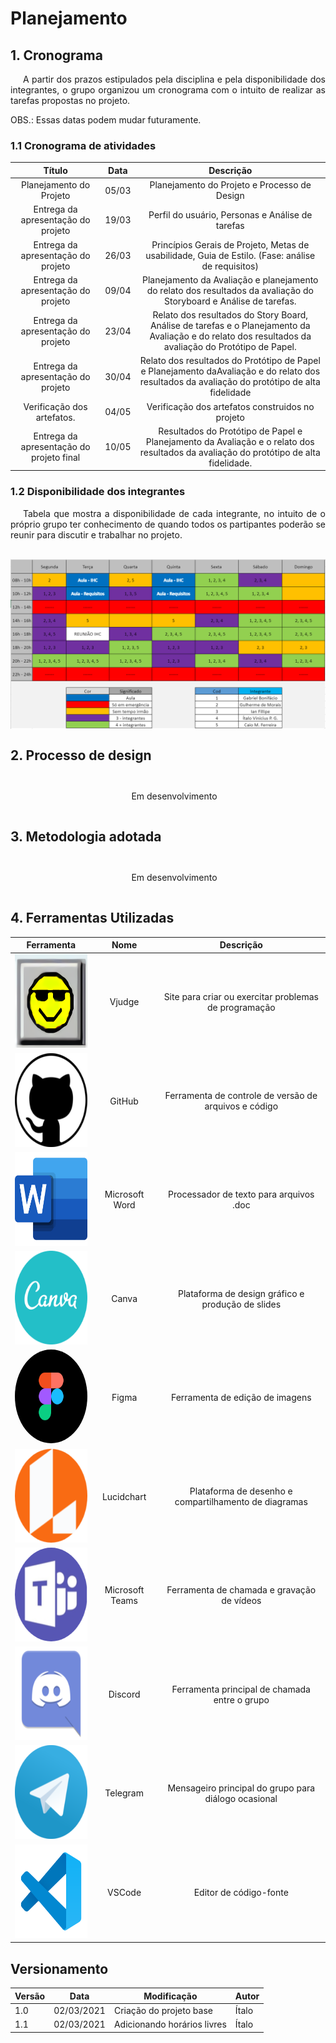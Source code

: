 # Planejamento

## 1. Cronograma

<p style="text-indent: 20px; text-align: justify">
A partir dos prazos estipulados pela disciplina e pela disponibilidade dos integrantes, o grupo organizou um cronograma com o intuito de realizar as tarefas propostas no projeto.
</p>

OBS.: Essas datas podem mudar futuramente.

### 1.1 Cronograma de atividades

|Título|Data|Descrição|
|:-----:|:-----------------------------:|:----------------------------------:|
|Planejamento do Projeto|05/03|Planejamento do Projeto e Processo de Design|
|Entrega da apresentação do projeto|19/03| Perfil do usuário, Personas e Análise de tarefas|
|Entrega da apresentação do projeto|26/03|Princípios Gerais de Projeto, Metas de usabilidade, Guia de Estilo. (Fase: análise de requisitos)|
|Entrega da apresentação do projeto|09/04|Planejamento da Avaliação e planejamento do relato dos resultados da avaliação do Storyboard e Análise de tarefas.|
|Entrega da apresentação do projeto|23/04|Relato dos resultados do Story Board, Análise de tarefas e o Planejamento da Avaliação e do relato dos resultados da avaliação do Protótipo de Papel.|
|Entrega da apresentação do projeto|30/04|Relato dos resultados do Protótipo de Papel e Planejamento daAvaliação e do relato dos resultados da avaliação do protótipo de alta fidelidade|
|Verificação dos artefatos.|04/05|Verificação dos artefatos construidos no projeto|
|Entrega da apresentação do projeto final|10/05|Resultados do Protótipo de Papel e Planejamento da Avaliação e o relato dos resultados da avaliação do protótipo de alta fidelidade.|

### 1.2 Disponibilidade dos integrantes

<p style="text-indent: 20px; text-align: justify">
Tabela que mostra a disponibilidade de cada integrante, no intuito de o próprio grupo ter conhecimento de quando todos os partipantes poderão se reunir para discutir e trabalhar no projeto. 
</p>

<div style="display: flex; flex-flow: row wrap; justify-content: center; margin: 30px auto"> 
  <img src="../assets/horarios/horarios.png" alt="Horários disponíveis">
</div>

## 2. Processo de design

<div style="display: flex; flex-flow: row wrap; justify-content: center; margin: 30px auto"> 
  <p style="text-indent: 20px; text-align: justify">
    Em desenvolvimento
  </p>
</div>

## 3. Metodologia adotada

<div style="display: flex; flex-flow: row wrap; justify-content: center; margin: 30px auto"> 
  <p style="text-indent: 20px; text-align: justify">
    Em desenvolvimento
  </p>
</div>

## 4. Ferramentas Utilizadas

| Ferramenta | Nome | Descrição |
|:--:|:--:|:--:|
|<img width="150px" height="150px" src="../assets/icons/vjudge.png" alt="Vjudge">|Vjudge|Site para criar ou exercitar problemas de programação|
|<img width="150px" height="150px" src="../assets/icons/github.png" alt="GitHub_icon">|GitHub|Ferramenta de controle de versão de arquivos e código|
|<img width="150px" height="150px" src="../assets/icons/microsoft.png" alt="MicrosoftWord_icon">|Microsoft Word|Processador de texto para arquivos .doc|
|<img width="150px" height="150px" src="../assets/icons/canva.png" alt="Canva_icon">|Canva|Plataforma de design gráfico e produção de slides|
|<img width="150px" height="150px" style="border-radius:50%" src="../assets/icons/figma.png" alt="Figma_icon">|Figma|Ferramenta de edição de imagens|
|<img width="150px" height="150px" src="../assets/icons/lucidchart.png" alt="Lucidchart_icon">|Lucidchart|Plataforma de desenho e compartilhamento de diagramas|
|<img width="150px" height="150px" src="../assets/icons/teams.png" alt="MicrosoftTeams_icon">|Microsoft Teams|Ferramenta de chamada e gravação de vídeos|
|<img width="150px" height="150px" src="../assets/icons/discord.png" alt="Discord_icon">|Discord|Ferramenta principal de chamada entre o grupo|
|<img width="150px" height="150px" src="../assets/icons/telegram.png" alt="Telegram_icon">|Telegram|Mensageiro principal do grupo para diálogo ocasional|
|<img width="150px" height="150px" src="../assets/icons/visualStudioCode.png" alt="VSCode_icon">|VSCode|Editor de código-fonte|




## Versionamento
| Versão | Data | Modificação | Autor |
|--|--|--|--|
| 1.0 | 02/03/2021 | Criação do projeto base | Ítalo |
| 1.1 | 02/03/2021 | Adicionando horários livres | Ítalo |